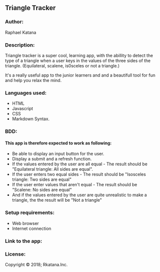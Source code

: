 
## Triangle Tracker
### Author:
Raphael Katana

### Description:
Triangle tracker is a super cool, learning app, with the abillity to detect the type of a triangle when a user keys in the values of the three sides of the triangle. (Equilateral, scalene, is0sceles or not a triangle.)

It's a really useful app to the junior learners and and a beautifull tool for fun and help you relax the mind.

### Languages used:
* HTML
* Javascript
* CSS
* Markdown Syntax.

### BDD:
#### This app is therefore expected to work as following:
* Be able to display an input button for the user.
* Display a submit and a refresh function.
* If the values entered by the user are all equal - The result should be "Equilateral triangle: All sides are equal".
* If the user enters two equal sides - The result should be "Isosceles triangle: Two sides are equal"
* If the user enter values that aren't equal - The result should be "Scalene: No sides are equal"
* And if the values entered by the user are quite unrealistic to make a triangle, the the result will be "Not a triangle"

### Setup requirements:
* Web browser
* Internet connection

### Link to the app:

### License:

Copyright © 2018; Rkatana.Inc.
